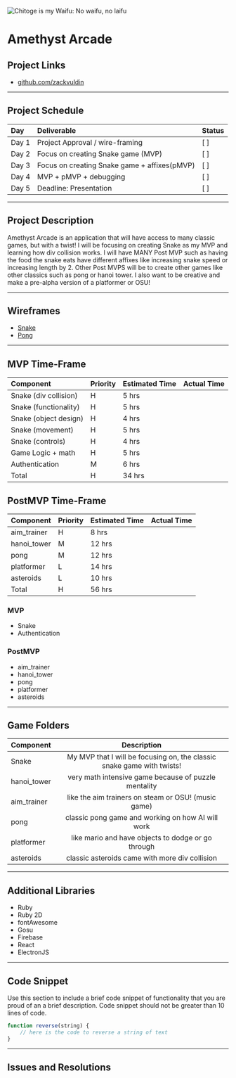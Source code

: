![Chitoge is my Waifu: No waifu, no laifu](https://media.tenor.com/images/4fd49de4149a6d348e04f2465a3970af/tenor.gif)

# Amethyst Arcade

## Project Links

- [github.com/zackvuldin](https://github.com/zackvuldin/Amethyst-Arcade)

---

## Project Schedule

| Day   | Deliverable                                          | Status |
| :---- | :--------------------------------------------------- | :----- |
| Day 1 | Project Approval / wire-framing  | [ ]    |
| Day 2 | Focus on creating Snake game (MVP) | [ ]    |
| Day 3 | Focus on creating Snake game + affixes(pMVP)     | [ ]    |
| Day 4 | MVP + pMVP + debugging                                | [ ]    |
| Day 5 | Deadline: Presentation                               | [ ]    |

---

## Project Description

Amethyst Arcade is an application that will have access to many classic games, but with a twist! I will be focusing on creating Snake as my MVP and learning how div collision works. I will have MANY Post MVP such as having the food the snake eats have different affixes like increasing snake speed or increasing length by 2. Other Post MVPS will be to create other games like other classics such as pong or hanoi tower. I also want to be creative and make a pre-alpha version of a platformer or OSU!

---

## Wireframes

- [Snake](https://res.cloudinary.com/vuldin/image/upload/v1605813659/Amethyst%20Arcade/IMG_0206_1_d88vxx.jpg)
- [Pong](https://res.cloudinary.com/vuldin/image/upload/v1605813662/Amethyst%20Arcade/IMG_0205_1_mujy7q.jpg)

---

## MVP Time-Frame

| Component                      | Priority | Estimated Time | Actual Time |
| :----------------------------- | :------- | :------------- | :---------- |
| Snake (div collision) | H | 5 hrs | |
| Snake (functionality) | H | 5 hrs | |
| Snake (object design) | H | 4 hrs | |
| Snake (movement) | H | 5 hrs | |
| Snake (controls) | H | 4 hrs | |
| Game Logic + math | H | 5 hrs | |
| Authentication | M | 6 hrs | |
| Total | H | 34 hrs | |

## PostMVP Time-Frame

| Component                              | Priority | Estimated Time | Actual Time |
| :------------------------------------- | :------- | :------------- | :---------- |
| aim_trainer | H | 8 hrs | |
| hanoi_tower | M | 12 hrs | |
| pong | M | 12 hrs | |
| platformer | L | 14 hrs | |
| asteroids | L | 10 hrs | |
| Total | H | 56 hrs | |

### MVP

- Snake
- Authentication

### PostMVP

- aim_trainer
- hanoi_tower
- pong
- platformer
- asteroids

---

## Game Folders

| Component     |                     Description                      |
| ------------- | :--------------------------------------------------: |
| Snake           | My MVP that I will be focusing on, the classic snake game with twists!     |
| hanoi_tower | very math intensive game because of puzzle mentality |
| aim_trainer | like the aim trainers on steam or OSU! (music game) |
| pong | classic pong game and working on how AI will work |
| platformer | like mario and have objects to dodge or go through |
| asteroids | classic asteroids came with more div collision |

---

## Additional Libraries

- Ruby
- Ruby 2D
- fontAwesome
- Gosu
- Firebase
- React
- ElectronJS

---

## Code Snippet

Use this section to include a brief code snippet of functionality that you are proud of an a brief description. Code snippet should not be greater than 10 lines of code.

```javaScript
function reverse(string) {
	// here is the code to reverse a string of text
}
```

---

## Issues and Resolutions
